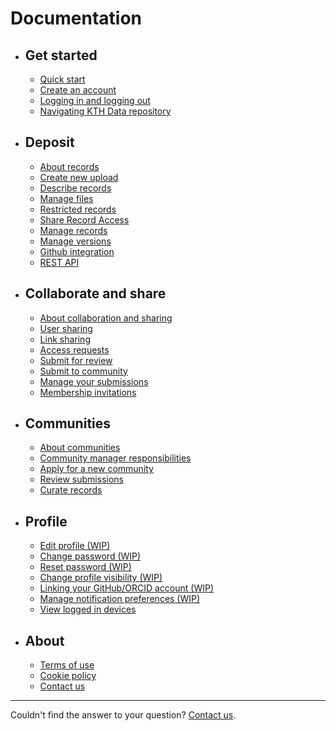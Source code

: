 <!-- markdownlint-disable MD007 -->
# Documentation

<div class="grid cards" markdown>

- ## Get started

    - [Quick start](get_started/quick_start.md)
    - [Create an account](get_started/create_account.md)
    - [Logging in and logging out](get_started/login_logout.md)
    - [Navigating KTH Data repository](get_started/navigating_site.md)

- ## Deposit

    - [About records](deposit/about_records.md)
    - [Create new upload](deposit/create_new_upload.md)
    - [Describe records](deposit/describe_records.md)
    - [Manage files](deposit/manage_files.md)
    - [Restricted records](deposit/restrict_record_access.md)
    - [Share Record Access](deposit/share_record_access.md)
    - [Manage records](deposit/manage_records.md)
    - [Manage versions](deposit/manage_versions.md)
    - [Github integration](deposit/github_integration.md)
    - [REST API](deposit/rest_api.md)

- ## Collaborate and share

    - [About collaboration and sharing](share/about_share.md)
    - [User sharing](share/user_sharing.md)
    - [Link sharing](share/link_sharing.md)
    - [Access requests](share/access_requests.md)
    - [Submit for review](share/submit_for_review.md)
    - [Submit to community](share/submit_to_community.md)
    - [Manage your submissions](share/manage_submissions.md)
    - [Membership invitations](share/membership_invitations.md)

- ## Communities

    - [About communities](communities/about_communities.md)
    - [Community manager responsibilities](communities/community_manager_responsibilities.md)
    - [Apply for a new community](communities/apply_new_community.md)
    <!-- - [View my communities (WIP)](#)
    - [Manage community settings (WIP)](#)
    - [Manage members (WIP)](#) -->
    - [Review submissions](communities/review_submissions.md)
    - [Curate records](communities/curate_records.md)

- ## Profile

    - [Edit profile (WIP)](#)
    - [Change password (WIP)](#)
    - [Reset password (WIP)](#)
    - [Change profile visibility (WIP)](#)
    - [Linking your GitHub/ORCID account (WIP)](#)
    - [Manage notification preferences (WIP)](#)
    - [View logged in devices](get_started/viewing-devices.md)

- ## About

    - [Terms of use](terms.md)
    - [Cookie policy](cookie-policy.md)
    - [Contact us](https://www.kth.se/om/fakta)

</div>

---

Couldn't find the answer to your question? [Contact us](https://www.kth.se/om/fakta).
